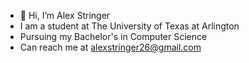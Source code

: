 - 👋 Hi, I’m Alex Stringer
- I am a student at The University of Texas at Arlington
- Pursuing my Bachelor's in Computer Science
- Can reach me at alexstringer26@gmail.com

<!---
stringalex/stringalex is a ✨ special ✨ repository because its `README.md` (this file) appears on your GitHub profile.
You can click the Preview link to take a look at your changes.
--->
